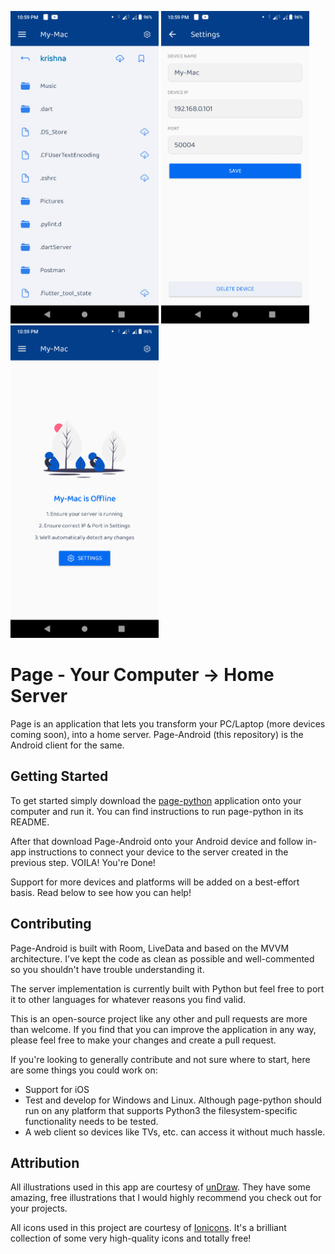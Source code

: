 <img src="https://github.com/krishnakeshan/Page/blob/master/Screenshot_20200916-225913.png" height="500"/> <img src="https://github.com/krishnakeshan/Page/blob/master/Screenshot_20200916-225923.png" height="500"/> <img src="https://github.com/krishnakeshan/Page/blob/master/Screenshot_20200916-225944.png" height="500"/>

# Page - Your Computer -> Home Server

Page is an application that lets you transform your PC/Laptop (more devices coming soon), into a home server. Page-Android (this repository) is the Android client for the same.

## Getting Started

To get started simply download the [page-python](https://github.com/krishnakeshan/page-python) application onto your computer and run it. You can find instructions to run page-python in its README.

After that download Page-Android onto your Android device and follow in-app instructions to connect your device to the server created in the previous step. VOILA! You're Done!

Support for more devices and platforms will be added on a best-effort basis. Read below to see how you can help!

## Contributing

Page-Android is built with Room, LiveData and based on the MVVM architecture. I've kept the code as clean as possible and well-commented so you shouldn't have trouble understanding it.

The server implementation is currently built with Python but feel free to port it to other languages for whatever reasons you find valid.

This is an open-source project like any other and pull requests are more than welcome. If you find that you can improve the application in any way, please feel free to make your changes and create a pull request.

If you're looking to generally contribute and not sure where to start, here are some things you could work on:

- Support for iOS
- Test and develop for Windows and Linux. Although page-python should run on any platform that supports Python3 the filesystem-specific functionality needs to be tested.
- A web client so devices like TVs, etc. can access it without much hassle.

## Attribution

All illustrations used in this app are courtesy of [unDraw](https://undraw.co). They have some amazing, free illustrations that I would highly recommend you check out for your projects.

All icons used in this project are courtesy of [Ionicons](https://ionicons.com/). It's a brilliant collection of some very high-quality icons and totally free!

